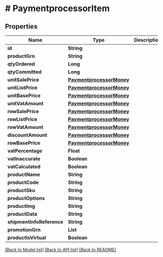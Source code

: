 # # PaymentprocessorItem


## Properties 


Name | Type | Description | Notes
------------ | ------------- | ------------- | -------------
**id**| **String** |   | [optional]
**productGrn**| **String** |   | [optional]
**qtyOrdered**| **Long** |   | [optional]
**qtyCommitted**| **Long** |   | [optional]
**unitSalePrice**| [**PaymentprocessorMoney**](PaymentprocessorMoney.md) |   | [optional]
**unitListPrice**| [**PaymentprocessorMoney**](PaymentprocessorMoney.md) |   | [optional]
**unitBasePrice**| [**PaymentprocessorMoney**](PaymentprocessorMoney.md) |   | [optional]
**unitVatAmount**| [**PaymentprocessorMoney**](PaymentprocessorMoney.md) |   | [optional]
**rowSalePrice**| [**PaymentprocessorMoney**](PaymentprocessorMoney.md) |   | [optional]
**rowListPrice**| [**PaymentprocessorMoney**](PaymentprocessorMoney.md) |   | [optional]
**rowVatAmount**| [**PaymentprocessorMoney**](PaymentprocessorMoney.md) |   | [optional]
**discountAmount**| [**PaymentprocessorMoney**](PaymentprocessorMoney.md) |   | [optional]
**rowBasePrice**| [**PaymentprocessorMoney**](PaymentprocessorMoney.md) |   | [optional]
**vatPercentage**| **Float** |   | [optional]
**vatInaccurate**| **Boolean** |   | [optional]
**vatCalculated**| **Boolean** |   | [optional]
**productName**| **String** |   | [optional]
**productCode**| **String** |   | [optional]
**productSku**| **String** |   | [optional]
**productOptions**| **String** |   | [optional]
**productImg**| **String** |   | [optional]
**productData**| **String** |   | [optional]
**shipmentInfoReference**| **String** |   | [optional]
**promotionGrn**| **List<String>** |   | [optional]
**productIsVirtual**| **Boolean** |   | [optional]


[[Back to Model list]](../../README.md#models) [[Back to API list]](../../README.md#endpoints) [[Back to README]](../../README.md)

